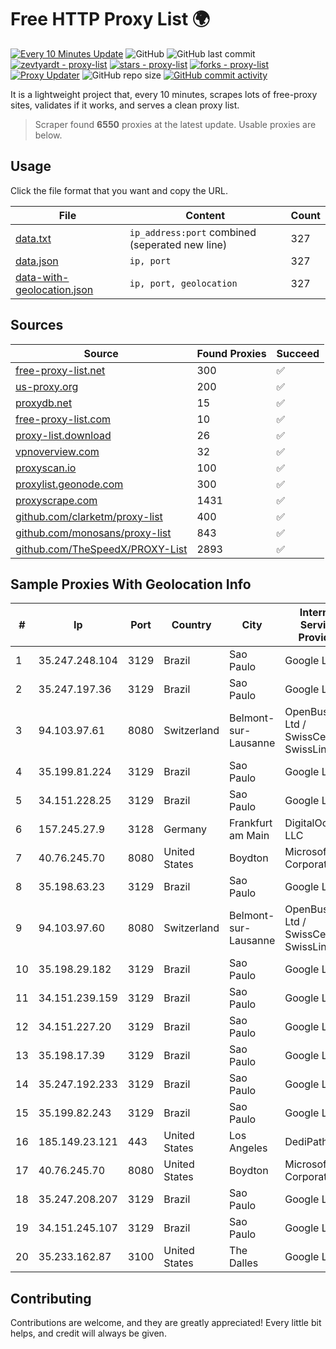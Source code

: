 
# Free HTTP Proxy List 🌍

[![Every 10 Minutes Update](https://github.com/mertguvencli/http-proxy-list/actions/workflows/main.yml/badge.svg?branch=main)](https://github.com/mertguvencli/http-proxy-list/actions/workflows/main.yml)
![GitHub](https://img.shields.io/github/license/mertguvencli/http-proxy-list)
![GitHub last commit](https://img.shields.io/github/last-commit/mertguvencli/http-proxy-list)
[![zevtyardt - proxy-list](https://img.shields.io/static/v1?label=zevtyardt&message=proxy-list&color=blue&logo=github)](https://github.com/zevtyardt/proxy-list "Go to GitHub repo")
[![stars - proxy-list](https://img.shields.io/github/stars/zevtyardt/proxy-list?style=social)](https://github.com/zevtyardt/proxy-list)
[![forks - proxy-list](https://img.shields.io/github/forks/zevtyardt/proxy-list?style=social)](https://github.com/zevtyardt/proxy-list)
[![Proxy Updater](https://github.com/zevtyardt/proxy-list/workflows/Proxy%20Updater/badge.svg)](https://github.com/zevtyardt/proxy-list/actions?query=workflow:"Proxy+Updater")
![GitHub repo size](https://img.shields.io/github/repo-size/zevtyardt/proxy-list)
[![GitHub commit activity](https://img.shields.io/github/commit-activity/m/zevtyardt/proxy-list?logo=commits)](https://github.com/zevtyardt/proxy-list/commits/main)

It is a lightweight project that, every 10 minutes, scrapes lots of free-proxy sites, validates if it works, and serves a clean proxy list.

> Scraper found **6550** proxies at the latest update. Usable proxies are below.

## Usage

Click the file format that you want and copy the URL.

|File|Content|Count|
|----|-------|-----|
|[data.txt](https://raw.githubusercontent.com/mertguvencli/http-proxy-list/main/proxy-list/data.txt)|`ip_address:port` combined (seperated new line)|327|
|[data.json](https://raw.githubusercontent.com/mertguvencli/http-proxy-list/main/proxy-list/data.json)|`ip, port`|327|
|[data-with-geolocation.json](https://raw.githubusercontent.com/mertguvencli/http-proxy-list/main/proxy-list/data-with-geolocation.json)|`ip, port, geolocation`|327|

## Sources

|Source|Found Proxies|Succeed|
|------|-------------|-------|
|[free-proxy-list.net](https://free-proxy-list.net)|300|✅|
|[us-proxy.org](https://www.us-proxy.org)|200|✅|
|[proxydb.net](http://proxydb.net)|15|✅|
|[free-proxy-list.com](https://free-proxy-list.com/?page=&port=&type%5B%5D=http&type%5B%5D=https&up_time=0&search=Search)|10|✅|
|[proxy-list.download](https://www.proxy-list.download/HTTP)|26|✅|
|[vpnoverview.com](https://vpnoverview.com/privacy/anonymous-browsing/free-proxy-servers)|32|✅|
|[proxyscan.io](https://www.proxyscan.io)|100|✅|
|[proxylist.geonode.com](https://proxylist.geonode.com/api/proxy-list?limit=300&page=1&sort_by=lastChecked&sort_type=desc&protocols=http,https)|300|✅|
|[proxyscrape.com](https://api.proxyscrape.com/v2/?request=displayproxies&protocol=http&timeout=10000&country=all&ssl=all&anonymity=all)|1431|✅|
|[github.com/clarketm/proxy-list](https://raw.githubusercontent.com/clarketm/proxy-list/master/proxy-list-raw.txt)|400|✅|
|[github.com/monosans/proxy-list](https://raw.githubusercontent.com/monosans/proxy-list/main/proxies/http.txt)|843|✅|
|[github.com/TheSpeedX/PROXY-List](https://raw.githubusercontent.com/TheSpeedX/PROXY-List/master/http.txt)|2893|✅|


## Sample Proxies With Geolocation Info

|#|Ip|Port|Country|City|Internet Service Provider|
|-|--|----|-------|----|-------------------------|
|1|35.247.248.104|3129|Brazil|Sao Paulo|Google LLC|
|2|35.247.197.36|3129|Brazil|Sao Paulo|Google LLC|
|3|94.103.97.61|8080|Switzerland|Belmont-sur-Lausanne|OpenBusiness Ltd / SwissCenter / SwissLink|
|4|35.199.81.224|3129|Brazil|Sao Paulo|Google LLC|
|5|34.151.228.25|3129|Brazil|Sao Paulo|Google LLC|
|6|157.245.27.9|3128|Germany|Frankfurt am Main|DigitalOcean, LLC|
|7|40.76.245.70|8080|United States|Boydton|Microsoft Corporation|
|8|35.198.63.23|3129|Brazil|Sao Paulo|Google LLC|
|9|94.103.97.60|8080|Switzerland|Belmont-sur-Lausanne|OpenBusiness Ltd / SwissCenter / SwissLink|
|10|35.198.29.182|3129|Brazil|Sao Paulo|Google LLC|
|11|34.151.239.159|3129|Brazil|Sao Paulo|Google LLC|
|12|34.151.227.20|3129|Brazil|Sao Paulo|Google LLC|
|13|35.198.17.39|3129|Brazil|Sao Paulo|Google LLC|
|14|35.247.192.233|3129|Brazil|Sao Paulo|Google LLC|
|15|35.199.82.243|3129|Brazil|Sao Paulo|Google LLC|
|16|185.149.23.121|443|United States|Los Angeles|DediPath|
|17|40.76.245.70|8080|United States|Boydton|Microsoft Corporation|
|18|35.247.208.207|3129|Brazil|Sao Paulo|Google LLC|
|19|34.151.245.107|3129|Brazil|Sao Paulo|Google LLC|
|20|35.233.162.87|3100|United States|The Dalles|Google LLC|



## Contributing

Contributions are welcome, and they are greatly appreciated! Every
little bit helps, and credit will always be given.

